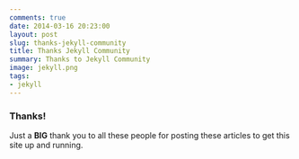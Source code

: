 ```yaml
---
comments: true
date: 2014-03-16 20:23:00
layout: post
slug: thanks-jekyll-community
title: Thanks Jekyll Community
summary: Thanks to Jekyll Community
image: jekyll.png
tags:
- jekyll
---
```


### Thanks!

Just a **BIG** thank you to all these people for posting these articles to get this site up and running.

